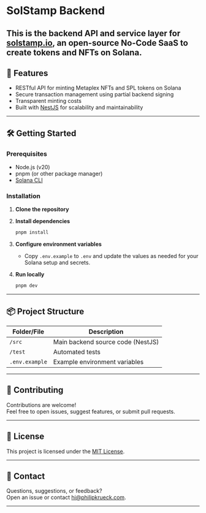 # SolStamp Backend

## This is the backend API and service layer for [solstamp.io](https://solstamp.io), an open-source No-Code SaaS to create tokens and NFTs on Solana.

## 🚀 Features

- RESTful API for minting Metaplex NFTs and SPL tokens on Solana
- Secure transaction management using partial backend signing
- Transparent minting costs
- Built with [NestJS](https://nestjs.com/) for scalability and maintainability

---

## 🛠️ Getting Started

### Prerequisites

- Node.js (v20)
- pnpm (or other package manager)
- [Solana CLI](https://docs.solana.com/cli/install-solana-cli-tools)

### Installation

1. **Clone the repository**
2. **Install dependencies**

   ```sh
   pnpm install
   ```

3. **Configure environment variables**

   - Copy `.env.example` to `.env` and update the values as needed for your Solana setup and secrets.

4. **Run locally**

   ```sh
   pnpm dev
   ```

---

## 📦 Project Structure

| Folder/File    | Description                       |
| -------------- | --------------------------------- |
| `/src`         | Main backend source code (NestJS) |
| `/test`        | Automated tests                   |
| `.env.example` | Example environment variables     |

---

## 📝 Contributing

Contributions are welcome!  
Feel free to open issues, suggest features, or submit pull requests.

---

## 📄 License

This project is licensed under the [MIT License](./LICENSE).

---

## 💬 Contact

Questions, suggestions, or feedback?  
Open an issue or contact [hi@philipkrueck.com](mailto:hi@philipkrueck.com).

---
